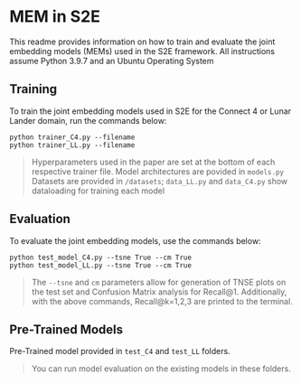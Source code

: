 # MEM in S2E
This readme provides information on how to train and evaluate the joint embedding models (MEMs) used in the S2E framework.
All instructions assume Python 3.9.7 and an Ubuntu Operating System

## Training
To train the joint embedding models used in S2E for the Connect 4 or Lunar Lander domain, run the commands below:
```
python trainer_C4.py --filename
python trainer_LL.py --filename
```
> Hyperparameters used in the paper are set at the bottom of each respective trainer file.
> Model architectures are povided in ``models.py``
> Datasets are provided in ``/datasets``; ``data_LL.py`` and ``data_C4.py`` show dataloading for training each model

## Evaluation
To evaluate the joint embedding models, use the commands below:
```
python test_model_C4.py --tsne True --cm True
python test_model_LL.py --tsne True --cm True
```
> The ``--tsne`` and ``cm`` parameters allow for generation of TNSE plots on the test set and Confusion Matrix analysis for Recall@1. 
> Additionally, with the above commands, Recall@k=1,2,3 are printed to the terminal. 

## Pre-Trained Models 
Pre-Trained model provided in ``test_C4`` and ``test_LL`` folders.  

> You can run model evaluation on the existing models in these folders.
